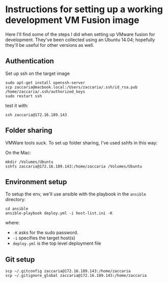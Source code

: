 Instructions for setting up a working development VM Fusion image
=================================================================

Here I'll find some of the steps I did when setting up VMware fusion for
development. They've been collected using an Ubuntu 14.04; hopefully
they'll be useful for other versions as well.

Authentication
--------------

Set up ssh on the target image

    sudo apt-get install openssh-server
    scp zaccaria@macbook.local:/Users/zaccaria/.ssh/id_rsa.pub /home/zaccaria/.ssh/authorized_keys
    sudo restart ssh

test it with:

    ssh zaccaria@172.16.189.143

Folder sharing
--------------

VMWare tools suck. To set up folder sharing, I've used sshfs in this
way:

On the Mac:

``` shell
mkdir /Volumes/Ubuntu
sshfs zaccaria@172.16.189.143:/home/zaccaria /Volumes/Ubuntu
```

Environment setup
-----------------

To setup the env, we'll use ansible with the playbook in the `ansible`
directory:

    cd ansible
    ansible-playbook deploy.yml -i host-list.ini -K

where:

-   `-K` asks for the sudo password.
-   `-i` specifies the target host(s)
-   `deploy.yml` is the top level deployment file

Git setup
---------

    scp ~/.gitconfig zaccaria@172.16.189.143:/home/zaccaria
    scp ~/.gitignore_global zaccaria@172.16.189.143:/home/zaccaria
